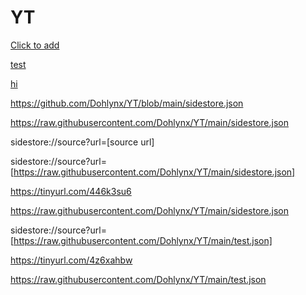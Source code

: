 # YT




[Click to add](sidestore://source?url=[https://github.com/Dohlynx/YT/blob/main/sidestore.json])

[test](https://tinyurl.com/446k3su6)

[hi](https://tinyurl.com/4z6xahbw)



https://github.com/Dohlynx/YT/blob/main/sidestore.json

https://raw.githubusercontent.com/Dohlynx/YT/main/sidestore.json

sidestore://source?url=[source url]

sidestore://source?url=[https://raw.githubusercontent.com/Dohlynx/YT/main/sidestore.json]

https://tinyurl.com/446k3su6

https://raw.githubusercontent.com/Dohlynx/YT/main/sidestore.json

sidestore://source?url=[https://raw.githubusercontent.com/Dohlynx/YT/main/test.json]

https://tinyurl.com/4z6xahbw

https://raw.githubusercontent.com/Dohlynx/YT/main/test.json


